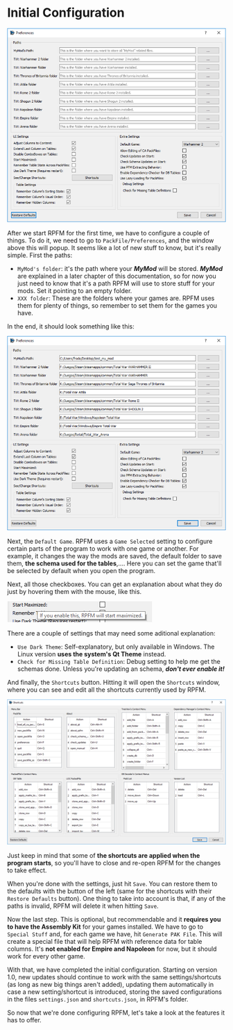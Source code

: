 # Initial Configuration

![Preferences... everyone has them.](./images/image2.png)

After we start RPFM for the first time, we have to configure a couple of things. To do it, we need to go to `PackFile/Preferences`, and the window above this will popup. It seems like a lot of new stuff to know, but it's really simple. First the paths:
- `MyMod's folder`: it's the path where your ***MyMod*** will be stored. ***MyMod*** are explained in a later chapter of this documentation, so for now you just need to know that it's a path RPFM will use to store stuff for your mods. Set it pointing to an empty folder.
- `XXX folder`: These are the folders where your games are. RPFM uses them for plenty of things, so remember to set them for the games you have.

In the end, it should look something like this:

![Paths... all of them end in Rome.](./images/image3.png)

Next, the `Default Game`. RPFM uses a `Game Selected` setting to configure certain parts of the program to work with one game or another. For example, it changes the way the mods are saved, the default folder to save them, **the schema used for the tables**,.... Here you can set the game that'll be selected by default when you open the program.

Next, all those checkboxes. You can get an explanation about what they do just by hovering them with the mouse, like this.

![Hovering before it was cool!.](./images/image4.png)

There are a couple of settings that may need some aditional explanation:
- `Use Dark Theme`: Self-explanatory, but only available in Windows. The Linux version **uses the system's Qt Theme** instead.
- `Check for Missing Table Definition`: Debug setting to help me get the schemas done. Unless you're updating an schema, ***don't ever enable it!***

And finally, the `Shortcuts` button. Hitting it will open the `Shortcuts` window, where you can see and edit all the shortcuts currently used by RPFM.

![Shortcuts are little cuts....](./images/image5.png)

Just keep in mind that some of **the shortcuts are applied when the program starts**, so you'll have to close and re-open RPFM for the changes to take effect.

When you're done with the settings, just hit `Save`. You can restore them to the defaults with the button of the left (same for the shortcuts with their `Restore Defaults` button). One thing to take into account is that, if any of the paths is invalid, RPFM will delete it when hitting `Save`.

Now the last step. This is optional, but recommendable and it **requires you to have the Assembly Kit** for your games installed. We have to go to `Special Stuff` and, for each game we have, hit `Generate PAK File`. This will create a special file that will help RPFM with reference data for table columns. It's **not enabled for Empire and Napoleon** for now, but it should work for every other game.

With that, we have completed the initial configuration. Starting on version 1.0, new updates should continue to work with the same settings/shortcuts (as long as new big things aren't added), updating them automatically in case a new setting/shortcut is introduced, storing the saved configurations in the files `settings.json` and `shortcuts.json`, in RPFM's folder.

So now that we're done configuring RPFM, let's take a look at the features it has to offer.
